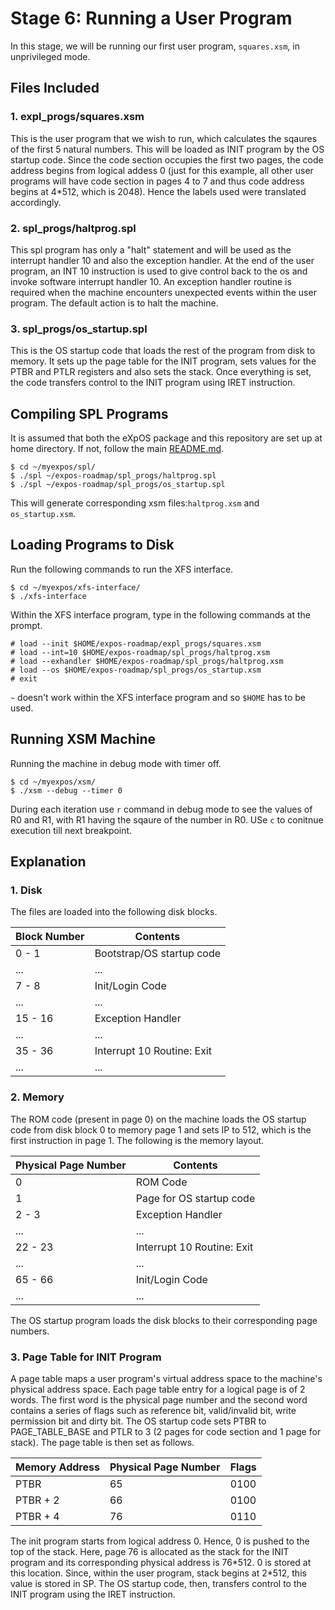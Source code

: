 # Stage 6: Running a User Program

In this stage, we will be running our first user program, `squares.xsm`, in unprivileged mode.

## Files Included

### 1. expl_progs/squares.xsm

This is the user program that we wish to run, which calculates the sqaures of the first 5 natural numbers. This will be loaded as INIT program by the OS startup code. Since the code section occupies the first two pages, the code address begins from logical addess 0 (just for this example, all other user programs will have code section in pages 4 to 7 and thus code address begins at 4\*512, which is 2048). Hence the labels used were translated accordingly.

### 2. spl_progs/haltprog.spl

This spl program has only a "halt" statement and will be used as the interrupt handler 10 and also the exception handler. At the end of the user program, an INT 10 instruction is used to give control back to the os and invoke software interrupt handler 10. An exception handler routine is required when the machine encounters unexpected events within the user program. The default action is to halt the machine.

### 3. spl_progs/os_startup.spl

This is the OS startup code that loads the rest of the program from disk to memory. It sets up the page table for the INIT program, sets values for the PTBR and PTLR registers and also sets the stack. Once everything is set, the code transfers control to the INIT program using IRET instruction.

## Compiling SPL Programs

It is assumed that both the eXpOS package and this repository are set up at home directory. If not, follow the main [README.md](/README.md).

```
$ cd ~/myexpos/spl/
$ ./spl ~/expos-roadmap/spl_progs/haltprog.spl
$ ./spl ~/expos-roadmap/spl_progs/os_startup.spl
```

This will generate corresponding xsm files:`haltprog.xsm` and `os_startup.xsm`.

## Loading Programs to Disk

Run the following commands to run the XFS interface.

```
$ cd ~/myexpos/xfs-interface/
$ ./xfs-interface
```

Within the XFS interface program, type in the following commands at the prompt.

```
# load --init $HOME/expos-roadmap/expl_progs/squares.xsm
# load --int=10 $HOME/expos-roadmap/spl_progs/haltprog.xsm
# load --exhandler $HOME/expos-roadmap/spl_progs/haltprog.xsm
# load --os $HOME/expos-roadmap/spl_progs/os_startup.xsm
# exit
```

`~` doesn't work within the XFS interface program and so `$HOME` has to be used.

## Running XSM Machine

Running the machine in debug mode with timer off.

```
$ cd ~/myexpos/xsm/
$ ./xsm --debug --timer 0
```

During each iteration use `r` command in debug mode to see the values of R0 and R1, with R1 having the sqaure of the number in R0. USe `c` to conitnue execution till next breakpoint.

## Explanation

### 1. Disk

The files are loaded into the following disk blocks.

| Block Number | Contents |
|---|---|
| 0 - 1 | Bootstrap/OS startup code |
| ... | ... |
| 7 - 8 | Init/Login Code |
| ... | ... |
| 15 - 16 | Exception Handler |
| ... | ... |
| 35 - 36 | Interrupt 10 Routine: Exit |
| ... | ... |

### 2. Memory

The ROM code (present in page 0) on the machine loads the OS startup code from disk block 0 to memory page 1 and sets IP to 512, which is the first instruction in page 1. The following is the memory layout.

| Physical Page Number | Contents |
|---|---|
| 0 | ROM Code |
| 1 | Page for OS startup code |
| 2 - 3 | Exception Handler |
| ... | ... |
| 22 - 23 | Interrupt 10 Routine: Exit |
| ... | ... |
| 65 - 66 | Init/Login Code |
| ... | ... |

The OS startup program loads the disk blocks to their corresponding page numbers.

### 3. Page Table for INIT Program

A page table maps a user program's virtual address space to the machine's physical address space. Each page table entry for a logical page is of 2 words. The first word is the physical page number and the second word contains a series of flags such as reference bit, valid/invalid bit, write permission bit and dirty bit. The OS startup code sets PTBR to PAGE_TABLE_BASE and PTLR to 3 (2 pages for code section and 1 page for stack). The page table is then set as follows.

| Memory Address | Physical Page Number | Flags |
|---|---|---|
| PTBR | 65 | 0100 |
| PTBR + 2 | 66 | 0100 |
| PTBR + 4 | 76 | 0110 |

The init program starts from logical address 0. Hence, 0 is pushed to the top of the stack. Here, page 76 is allocated as the stack for the INIT program and its corresponding physical address is 76\*512. 0 is stored at this location. Since, within the user program, stack begins at 2\*512, this value is stored in SP. The OS startup code, then, transfers control to the INIT program using the IRET instruction.
